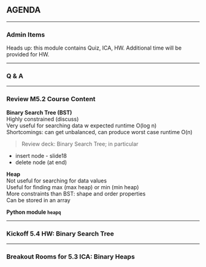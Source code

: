 ## AGENDA

---  

### Admin Items  

Heads up: this module contains Quiz, ICA, HW. Additional time will be provided for HW.


---  

### Q & A

---  
### Review M5.2 Course Content 

**Binary Search Tree (BST)**  
Highly constrained (discuss)  
Very useful for searching data w expected runtime O(log n)   
Shortcomings: can get unbalanced, can produce worst case runtime O(n)

> Review deck: Binary Search Tree; in particular 
  - insert node - slide18
  - delete node (at end)

**Heap**  
Not useful for searching for data values  
Useful for finding max (max heap) or min (min heap)  
More constraints than BST: shape and order properties  
Can be stored in an array

**Python module `heapq`**  

---  

### Kickoff 5.4 HW: Binary Search Tree

---  

### Breakout Rooms for 5.3 ICA: Binary Heaps


